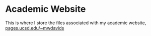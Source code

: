 # Academic Website

This is where I store the files associated with my academic website, [pages.ucsd.edu/~mwdavids](http://pages.ucsd.edu/~mwdavids)